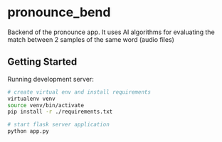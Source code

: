 # pronounce_bend

Backend of the pronounce app. It uses AI algorithms for evaluating the match between 2 samples of the same word (audio files)

## Getting Started

Running development server:

```bash
# create virtual env and install requirements
virtualenv venv
source venv/bin/activate
pip install -r ./requirements.txt

# start flask server application
python app.py
```